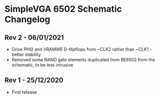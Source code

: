 # SimpleVGA 6502 Schematic Changelog

## Rev 2 - 06/01/2021

* Drive PHI2 and VRAMWE D-flipflops from ~CLK2 rather than ~CLK1 - better stability
* Removed some NAND gate elements duplicated from BE6502 from the schematic, to be less intrusive

## Rev 1 - 25/12/2020

* First release
